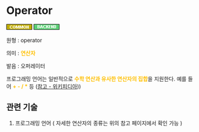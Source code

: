 # Operator
![Common](../2TAT1C/Label_Common.png)
![Backend](../2TAT1C/Label_Backend.png)

원형 : operator

의미  : <span style="color:#FFBF00; font-weight:bold;">연산자</span>

발음 : 오퍼레이터

프로그래밍 언어는 일반적으로 <span style="color:#FFBF00; font-weight:bold;">수학 연산과 유사한 연산자의 집합</span>을 지원한다. 예를 들어 <span style="color:#FFBF00; font-weight:bold;">+ - / *</span> 등
([참고 - 위키피디아](https://ko.wikipedia.org/wiki/%EC%97%B0%EC%82%B0%EC%9E%90_(%ED%94%84%EB%A1%9C%EA%B7%B8%EB%9E%98%EB%B0%8D))))

## 관련 기술
1. 프로그래밍 언어 ( 자세한 연산자의 종류는 위의 참고 페이지에서 확인 가능 )

